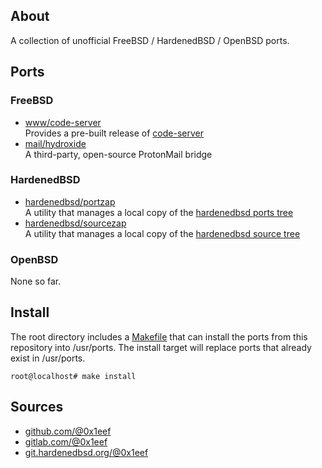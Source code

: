 ## About

A collection of unofficial FreeBSD / HardenedBSD / OpenBSD ports.

## Ports

### FreeBSD

* [www/code-server](freebsd/www/code-server/) <br>
  Provides a pre-built release of [code-server](https://github.com/coder/code-server)
* [mail/hydroxide](freebsd/mail/hydroxide) <br>
  A third-party, open-source ProtonMail bridge

### HardenedBSD

* [hardenedbsd/portzap](hardenedbsd/hardenedbsd/portzap) <br>
  A utility that manages a local copy of the
  [hardenedbsd ports tree](https://git.hardenedbsd.org/hardenedbsd/ports)
* [hardenedbsd/sourcezap](hardenedbsd/hardenedbsd/sourcezap) <br>
  A utility that manages a local copy of the
  [hardenedbsd source tree](https://git.hardenedbsd.org/hardenedbsd/ports)

### OpenBSD

None so far.

## Install

The root directory includes a [Makefile](Makefile) that can install
the ports from this repository into /usr/ports. The install target
will replace ports that already exist in /usr/ports.

    root@localhost# make install

## Sources

* [github.com/@0x1eef](https://github.com/0x1eef/myports)
* [gitlab.com/@0x1eef](https://gitlab.com/0x1eef/myports)
* [git.hardenedbsd.org/@0x1eef](https://git.hardenedbsd.org/0x1eef/myports)
